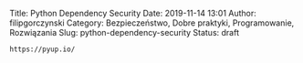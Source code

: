 Title: Python Dependency Security
Date: 2019-11-14 13:01
Author: filipgorczynski
Category: Bezpieczeństwo, Dobre praktyki, Programowanie, Rozwiązania
Slug: python-dependency-security
Status: draft

`https://pyup.io/`
